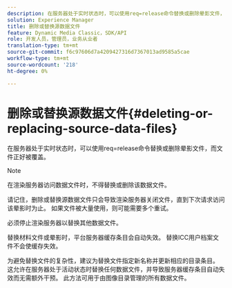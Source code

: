```yaml
---
description: 在服务器处于实时状态时，可以使用req=release命令替换或删除晕影文件，而文件正好被覆盖。
solution: Experience Manager
title: 删除或替换源数据文件
feature: Dynamic Media Classic，SDK/API
role: 开发人员，管理员，业务从业者
translation-type: tm+mt
source-git-commit: f6c97606d7a4209427316d7367013ad9585a5cae
workflow-type: tm+mt
source-wordcount: '218'
ht-degree: 0%

---
```



# 删除或替换源数据文件{#deleting-or-replacing-source-data-files}

在服务器处于实时状态时，可以使用req=release命令替换或删除晕影文件，而文件正好被覆盖。

>[!NOTE]
>
>在渲染服务器访问数据文件时，不得替换或删除该数据文件。

请记住，删除或替换源数据文件只会导致渲染服务器关闭文件，直到下次请求访问该晕影时为止。 如果文件被大量使用，则可能需要多个重试。

必须停止渲染服务器以替换其他数据文件。

替换材料文件或晕影时，平台服务器缓存条目会自动失效。 替换ICC用户档案文件不会使缓存失效。

为避免替换文件的复杂性，建议为替换文件指定新名称并更新相应的目录条目。 这允许在服务器处于活动状态时替换任何数据文件，并导致服务器缓存条目自动失效而无需额外干预。 此方法可用于由图像目录管理的所有数据文件。
